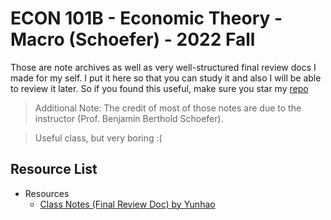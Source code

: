 # ECON 101B - Economic Theory - Macro (Schoefer) - 2022 Fall

Those are note archives as well as very well-structured final review docs I made for my self. I put it here so that you can study it and also I will be able to review it later. So if you found this useful, make sure you star my [repo](https://github.com/ToiletCommander/Opensourced-Study-Notes-Berkeley)

> Additional Note: The credit of most of those notes are due to the instructor (Prof. Benjamin Berthold Schoefer).

> Useful class, but very boring :(

## Resource List

- Resources
  - [Class Notes (Final Review Doc) by Yunhao](ClassNotes/)